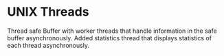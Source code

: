 # UNIX Threads

Thread safe Buffer with worker threads that handle information in the safe buffer asynchronously. Added statistics thread that displays statistics of each thread asynchronously.
